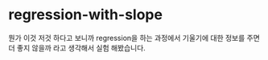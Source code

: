 # regression-with-slope

뭔가 이것 저것 하다고 보니까 regression을 하는 과정에서 기울기에 대한 정보를 주면 더 좋지 않을까 라고 생각해서 실험 해봤습니다.
